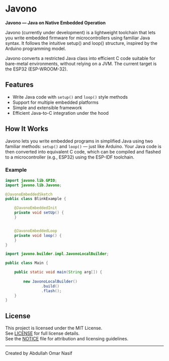 # Javono

**Javono — Java on Native Embedded Operation** 

Javono (currently under development) is a lightweight toolchain that lets you write embedded firmware for microcontrollers using familiar Java syntax. It follows the intuitive setup() and loop() structure, inspired by the Arduino programming model.

Javono converts a restricted Java class into efficient C code suitable for bare-metal environments, without relying on a JVM. The current target is the ESP32 (ESP-WROOM-32).

## Features

- Write Java code with `setup()` and `loop()` style methods  
- Support for multiple embedded platforms  
- Simple and extensible framework  
- Efficient Java-to-C integration under the hood

## How It Works

Javono lets you write embedded programs in simplified Java using two familiar methods: `setup()` and `loop()` — just like Arduino. Your Java code is then converted into equivalent C code, which can be compiled and flashed to a microcontroller (e.g., ESP32) using the ESP-IDF toolchain.

### Example

```java
import javono.lib.GPIO;
import javono.lib.Javono;

@JavonoEmbeddedSketch
public class BlinkExample {

    @JavonoEmbeddedInit
    private void setUp() {
    }


    @JavonoEmbeddedLoop
    private void loop() {
    }
}
```

```java
import javono.builder.impl.JavonoLocalBuilder;

public class Main {

    public static void main(String arg[]) {
    
        new JavonoLocalBuilder()
                .build()
                .flash();
    }
}
```

## License

This project is licensed under the MIT License.  
See [LICENSE](LICENSE) for full license details.  
See the [NOTICE](NOTICE) file for attribution and licensing guidelines.

---

Created by Abdullah Omar Nasif
